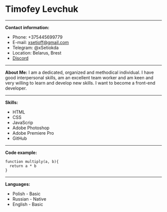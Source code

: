 # Timofey Levchuk 

***

**Contact information:** 
- Phone: +375445699779
- E-mail: xsetioff@gmail.com
- Telegram: @xSetiokda
- Location: Belarus, Brest
- [Discord](https://discordapp.com/users/359048025018073098/)

***

**About Me:**
I am a dedicated, organized and methodical individual. I have good interpersonal skills, am an excellent team worker and am keen and very willing to learn and develop new skills. I want to become a front-end developer.

***

**Skills:**
- HTML
- CSS 
- JavaScrip
- Adobe Photoshop
- Adobe Premiere Pro
- GitHub

***

**Code example:**
```JavaScript:
function multiply(a, b){
  return a * b
}
```
***

**Languages:**
- Polish - Basic
- Russian - Native 
- English - Basic
